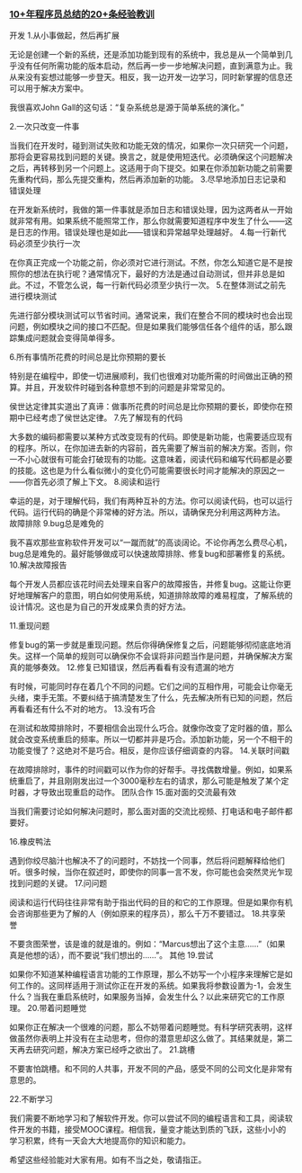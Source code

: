 ### [10+年程序员总结的20+条经验教训](http://www.codeceo.com/article/10-years-20-tips-programmer.html)

开发
1.从小事做起，然后再扩展

无论是创建一个新的系统，还是添加功能到现有的系统中，我总是从一个简单到几乎没有任何所需功能的版本启动，然后再一步一步地解决问题，直到满意为止。我从来没有妄想过能够一步登天。相反，我一边开发一边学习，同时新掌握的信息还可以用于解决方案中。

我很喜欢John Gall的这句话：“复杂系统总是源于简单系统的演化。”

2.一次只改变一件事

当我们在开发时，碰到测试失败和功能无效的情况，如果你一次只研究一个问题，那将会更容易找到问题的关键。换言之，就是使用短迭代。必须确保这个问题解决之后，再转移到另一个问题上。这适用于向下提交。如果在你添加新功能之前需要先重构代码，那么先提交重构，然后再添加新的功能。
3.尽早地添加日志记录和错误处理

在开发新系统时，我做的第一件事就是添加日志和错误处理，因为这两者从一开始就非常有用。如果系统不能照常工作，那么你就需要知道程序中发生了什么——这是日志的作用。错误处理也是如此——错误和异常越早处理越好。
4.每一行新代码必须至少执行一次

在你真正完成一个功能之前，你必须对它进行测试。不然，你怎么知道它是不是按照你的想法在执行呢？通常情况下，最好的方法是通过自动测试，但并非总是如此。不过，不管怎么说，每一行新代码必须至少执行一次。
5.在整体测试之前先进行模块测试

先进行部分模块测试可以节省时间。通常说来，我们在整合不同的模块时也会出现问题，例如模块之间的接口不匹配。但是如果我们能够信任各个组件的话，那么跟踪集成问题就会变得简单得多。

6.所有事情所花费的时间总是比你预期的要长

特别是在编程中，即使一切进展顺利，我们也很难对功能所需的时间做出正确的预算。并且，开发软件时碰到各种意想不到的问题是非常常见的。

侯世达定律其实道出了真谛：做事所花费的时间总是比你预期的要长，即使你在预期中已经考虑了侯世达定律。
7.先了解现有的代码

大多数的编码都需要以某种方式改变现有的代码。即使是新功能，也需要适应现有的程序。所以，在你加进去新的内容前，首先需要了解当前的解决方案。否则，你一不小心就很有可能会打破现有的功能。这意味着，阅读代码和编写代码都是必要的技能。这也是为什么看似微小的变化仍可能需要很长时间才能解决的原因之一——你首先必须了解上下文。
8.阅读和运行

幸运的是，对于理解代码，我们有两种互补的方法。你可以阅读代码，也可以运行代码。运行代码的确是个非常棒的好方法。所以，请确保充分利用这两种方法。
故障排除
9.bug总是难免的

我不喜欢那些宣称软件开发可以“一蹴而就”的高谈阔论。不论你再怎么费尽心机，bug总是难免的。最好能够做成可以快速故障排除、修复bug和部署修复的系统。
10.解决故障报告

每个开发人员都应该花时间去处理来自客户的故障报告，并修复bug。这能让你更好地理解客户的意图，明白如何使用系统，知道排除故障的难易程度，了解系统的设计情况。这也是为自己的开发成果负责的好方法。

11.重现问题

修复bug的第一步就是重现问题。然后你得确保修复之后，问题能够彻彻底底地消失。这样一个简单的规则可以确保你不会误将非问题当作是问题，并确保解决方案真的能够奏效。
12.修复已知错误，然后再看看有没有遗漏的地方

有时候，可能同时存在着几个不同的问题。它们之间的互相作用，可能会让你毫无头绪，束手无策。不要纠结于搞清楚发生了什么，先去解决所有已知的问题，然后再看看还有什么不对的地方。
13.没有巧合

在测试和故障排除时，不要相信会出现什么巧合。就像你改变了定时器的值，那么就会改变系统重启的频率。所以一切都并非是巧合。添加新功能，另一个不相干的功能变慢了？这绝对不是巧合。相反，是你应该仔细调查的内容。
14.关联时间戳

在故障排除时，事件的时间戳可以作为你的好帮手。寻找偶数增量。例如，如果系统重启了，并且刚刚发出过一个3000毫秒左右的请求，那么可能是触发了某个定时器，才导致出现重启的动作。
团队合作
15.面对面的交流最有效

当我们需要讨论如何解决问题时，那么面对面的交流比视频、打电话和电子邮件都要好。

16.橡皮鸭法

遇到你绞尽脑汁也解决不了的问题时，不妨找一个同事，然后将问题解释给他们听。很多时候，当你在叙述时，即使你的同事一言不发，你可能也会突然灵光乍现找到问题的关键。
17.问问题

阅读和运行代码往往非常有助于指出代码的目的和它的工作原理。但是如果你有机会咨询那些更为了解的人（例如原来的程序员），那么千万不要错过。
18.共享荣誉

不要贪图荣誉，该是谁的就是谁的。例如：“Marcus想出了这个主意……”（如果真是他想的话），而不要说“我们想出的……”。
其他
19.尝试

如果你不知道某种编程语言功能的工作原理，那么不妨写一个小程序来理解它是如何工作的。这同样适用于测试你正在开发的系统。如果我将参数设置为-1，会发生什么？当我在重启系统时，如果服务当掉，会发生什么？以此来研究它的工作原理。
20.带着问题睡觉

如果你正在解决一个很难的问题，那么不妨带着问题睡觉。有科学研究表明，这样做虽然你表明上并没有在主动思考，但你的潜意思却这么做了。其结果就是，第二天再去研究问题，解决方案已经呼之欲出了。
21.跳槽

不要害怕跳槽。和不同的人共事，开发不同的产品，感受不同的公司文化是非常有意思的。

22.不断学习

我们需要不断地学习和了解软件开发。你可以尝试不同的编程语言和工具，阅读软件开发的书籍，接受MOOC课程。相信我，量变才能达到质的飞跃，这些小小的学习积累，终有一天会大大地提高你的知识和能力。

希望这些经验能对大家有用。如有不当之处，敬请指正。
